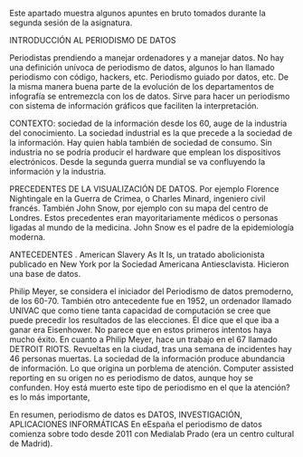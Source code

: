 Este apartado muestra algunos apuntes en bruto tomados durante la segunda sesión de la asignatura. 

INTRODUCCIÓN AL PERIODISMO DE DATOS

Periodistas prendiendo a manejar ordenadores y a manejar datos. 
No hay una definición unívoca de periodismo de datos, algunos lo han llamado periodismo con código, hackers, etc. Periodismo guiado por datos, etc. De la misma manera buena parte de la evolución de los departamentos de infografía se entremezcla con los de datos. 
Sirve para hacer un periodismo con sistema de información gráficos que faciliten la interpretación.

CONTEXTO: sociedad de la información desde los 60, auge de la industria del conocimiento. 
La sociedad industrial es la que precede a la sociedad de la información. Hay quien habla también de sociedad de consumo. 
Sin industria no se podría producir el hardware que emplean los dispositivos electrónicos. Desde la segunda guerra mundial se va confluyendo la información y la industria.

PRECEDENTES DE LA VISUALIZACIÓN DE DATOS. Por ejemplo Florence Nightingale en la Guerra de Crimea, o Charles Minard, ingeniero civil francés. También John Snow, por ejemplo con su mapa del centro de Londres.
Estos precedentes eran mayoritariamente médicos o personas ligadas al mundo de la medicina. John Snow es el padre de la epidemiología moderna. 

ANTECEDENTES . American Slavery As It Is, un tratado abolicionista publicado en New York por la Sociedad Americana Antiesclavista. Hicieron una base de datos.

Philip Meyer, se considera el iniciador del Periodismo de datos premoderno, de los 60-70. 
También otro antecedente fue en 1952, un ordenador llamado UNIVAC que como tiene tanta capacidad de computación se cree que puede precedir los resultados de las elecciones. Él dice que el que iba a ganar era Eisenhower. No parece que en estos primeros intentos haya mucho éxito.
En cuanto a Philip Meyer, hace un trabajo en el 67 llamado DETROIT RIOTS. Revueltas en la ciudad, tras una semana de incidentes hay 46 personas muertas. 
La sociedad de la información produce abundancia de información. Lo que origina un porblema de atención. 
Computer assisted reporting en su origen no es periodismo de datos, aunque hoy se confunden. Hoy está muerto este tipo de periodismo en el que la atención? es lo más importante, 

En resumen, periodismo de datos es DATOS, INVESTIGACIÓN, APLICACIONES INFORMÁTICAS
En eEspaña el periodismo de datos comienza sobre todo desde 2011 con Medialab Prado (era un centro cultural de Madrid). 
